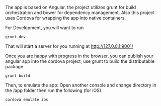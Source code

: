 The app is based on Angular, the project utilizes grunt for build orchestration and bower for dependency management.
Also this project uses Cordova for wrapping the app into native containers.

For Development, you will want to run

    grunt dev
    
That will start a server for you running at <http://127.0.0.1:9001/>

Once you are happy with progress in the browser, you can publish your angular app into the cordova project, use grunt to build the distributable package

    grunt build

Then, to emulate the app:
Open another console and change directory in the /app folder then run the following (for iOS)

    cordova emulate ios
    


    